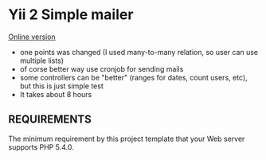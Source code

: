 Yii 2 Simple mailer
============================

[Online version](http://ygugnin.com/)

* one points was changed (I used many-to-many relation, so user can use multiple lists)
* of corse better way use cronjob for sending mails
* some controllers can be "better" (ranges for dates, count users, etc), but this is just simple test
* It takes about 8 hours

REQUIREMENTS
------------

The minimum requirement by this project template that your Web server supports PHP 5.4.0.
